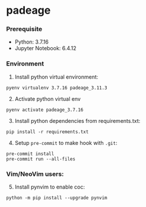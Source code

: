 # padeage

### Prerequisite

- Python: 3.7.16
- Jupyter Notebook: 6.4.12

### Environment

1. Install python virtual environment:

```shell
pyenv virtualenv 3.7.16 padeage_3.11.3
```

2. Activate python virtual env

```shell
pyenv activate padeage_3.7.16
```

3. Install python dependencies from requirements.txt:

```shell
pip install -r requirements.txt
```

4. Setup `pre-commit` to make hook with `.git`:

```shell
pre-commit install
pre-commit run --all-files
```

### Vim/NeoVim users:

5. Install pynvim to enable coc:

```shell
python -m pip install --upgrade pynvim
```
